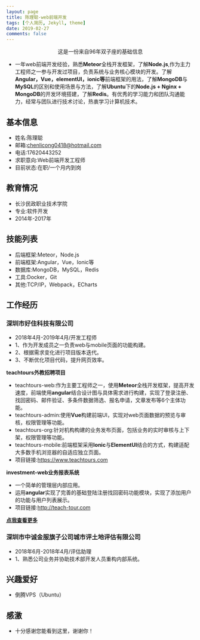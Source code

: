 ```yaml
---
layout: page
title: 陈理聪-web前端开发
tags: [个人简历, Jekyll, theme]
date: 2019-02-27
comments: false
---
```

    
<center>这是一份来自96年双子座的基础信息</center>

* 一年web前端开发经验，熟悉<b>Meteor</b>全栈开发框架，了解<b>Node.js</b>,作为主力工程师之一参与开发过项目，负责系统与业务核心模块的开发。了解<b>Angular，Vue，elementUI，ionic等</b>前端框架的用法，了解<b>MongoDB</b>与<b>MySQL</b>的区别和使用场景与方法，了解<b>Ubuntu</b>下的<b>Node.js + Nginx + MongoDB</b>的开发环境搭建，了解<b>Redis</b>。有优秀的学习能力和团队沟通能力，经常与团队进行技术讨论，热衷学习计算机技术。

## 基本信息
* 姓名:陈理聪
* 邮箱:chenlicong0418@hotmail.com
* 电话:17620443252
* 求职意向:Web前端开发工程师
* 目前状态:在职/一个月内到岗

## 教育情况
* 长沙民政职业技术学院
* 专业:软件开发
* 2014年-2017年

## 技能列表
* 后端框架:Meteor，Node.js
* 前端框架:Angular，Vue，Ionic等
* 数据库:MongoDB，MySQL，Redis
* 工具:Docker，Git
* 其他:TCP/IP，Webpack，ECharts

## 工作经历
### 深圳市好住科技有限公司
* 2018年4月-2019年4月/开发工程师
* 1、作为开发成员之一负责web与mobile页面的功能构建。
* 2、根据需求变化进行项目版本迭代。
* 3、不断优化项目代码，提升网页效率。

<left><b>teachtours外教招聘项目</b></left>

* teachtours-web:作为主要工程师之一，使用<b>Meteor</b>全栈开发框架，提高开发速度，前端使用<b>angular</b>结合设计图与具体需求进行构建，实现了登录注册、找回密码、邮件验证、多条件数据筛选、报名申请，文章发布等6个主体功能。
* teachtours-admin:使用<b>Vue</b>构建前端UI，实现对web页面数据的预览与审核，权限管理等功能。
* teachtours-org:针对机构构建的业务发布页面，包括业务的实时审核与上下架，权限管理等功能。
* teachtours-mobile:前端框架采用<b>Ionic</b>与<b>ElementUI</b>结合的方式，构建适配大多数手机浏览器的自适应独立页面。
* 项目链接:https://www.teachtours.com

<left><b>investment-web业务报表系统</b></left>

* 一个简单的管理层内部应用。
* 运用<b>angular</b>实现了完善的基础登陆注册找回密码功能模块，实现了添加用户的功能与用户列表展示。
* 项目链接:http://teach-tour.com

<left>
    <a class="btn zoombtn" href="{{ site.url }}/projects">
        <b>点我查看更多</b>
    </a> 
</left>

### 深圳市中诚金服旗子公司城市评土地评估有限公司
* 2018年6月-2018年4月/评估助理
* 1、熟悉公司业务并协助技术部开发人员重构内部系统。

## 兴趣爱好
* 倒腾VPS（Ubuntu）

## 感激
* 十分感谢您能看到这里，谢谢你！


